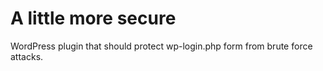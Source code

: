 # A little more secure

WordPress plugin that should protect wp-login.php form from brute force attacks.
